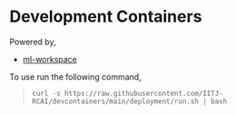 # Development Containers

Powered by,

- [ml-workspace](https://github.com/ml-tooling/ml-workspace)

To use run the following command,
> `curl -s https://raw.githubusercontent.com/IITJ-RCAI/devcontainers/main/deployment/run.sh | bash`
